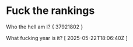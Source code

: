 # Fuck the rankings

Who the hell am I?
{ 37921802 }

What fucking year is it?
[ 2025-05-22T18:06:40Z ]
